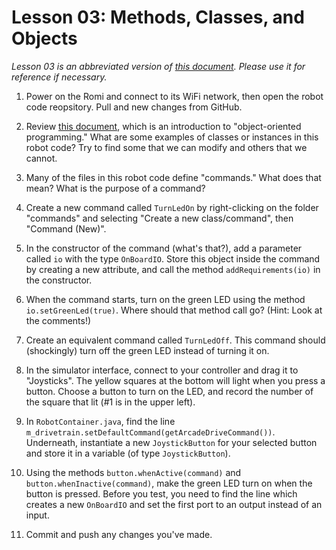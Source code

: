 # Lesson 03: Methods, Classes, and Objects

*Lesson 03 is an abbreviated version of [this document](https://github.com/czbeatty/FRC-Romi-Programming-Course/blob/main/Lessons/Romi%20Lesson%203%20-%20Methods%2C%20Classes%2C%20and%20Objects.pdf). Please use it for reference if necessary.*

1. Power on the Romi and connect to its WiFi network, then open the robot code reopsitory. Pull and new changes from GitHub.

2. Review [this document](https://github.com/Mechanical-Advantage/SummerTraining2020/blob/master/10-MasteringTheLabyrinth/OOIntro.md), which is an introduction to "object-oriented programming." What are some examples of classes or instances in this robot code? Try to find some that we can modify and others that we cannot.

3. Many of the files in this robot code define "commands." What does that mean? What is the purpose of a command?

4. Create a new command called `TurnLedOn` by right-clicking on the folder "commands" and selecting "Create a new class/command", then "Command (New)".

5. In the constructor of the command (what's that?), add a parameter called `io` with the type `OnBoardIO`. Store this object inside the command by creating a new attribute, and call the method `addRequirements(io)` in the constructor.

6. When the command starts, turn on the green LED using the method `io.setGreenLed(true)`. Where should that method call go? (Hint: Look at the comments!)

7. Create an equivalent command called `TurnLedOff`. This command should (shockingly) turn off the green LED instead of turning it on.

8. In the simulator interface, connect to your controller and drag it to "Joysticks". The yellow squares at the bottom will light when you press a button. Choose a button to turn on the LED, and record the number of the square that lit (#1 is in the upper left).

9. In `RobotContainer.java`, find the line `m_drivetrain.setDefaultCommand(getArcadeDriveCommand())`. Underneath, instantiate a new `JoystickButton` for your selected button and store it in a variable (of type `JoystickButton`).

10. Using the methods `button.whenActive(command)` and `button.whenInactive(command)`, make the green LED turn on when the button is pressed. Before you test, you need to find the line which creates a new `OnBoardIO` and set the first port to an output instead of an input.

11. Commit and push any changes you've made.